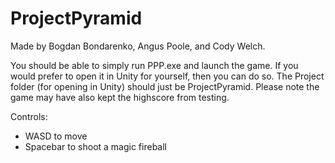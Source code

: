 # ProjectPyramid
Made by Bogdan Bondarenko, Angus Poole, and Cody Welch.

You should be able to simply run PPP.exe and launch the game. If you would prefer to open it in Unity for yourself, then you can do so.
The Project folder (for opening in Unity) should just be ProjectPyramid.
Please note the game may have also kept the highscore from testing.

Controls:
- WASD to move
- Spacebar to shoot a magic fireball

